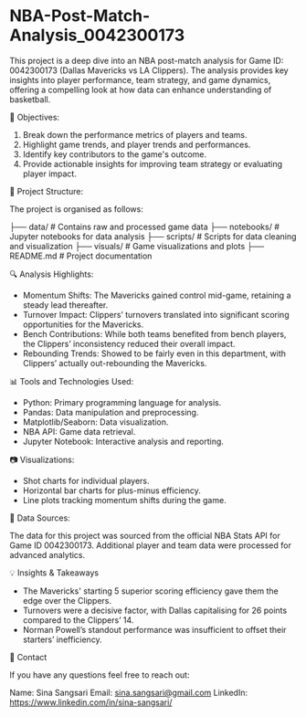 # NBA-Post-Match-Analysis_0042300173

This project is a deep dive into an NBA post-match analysis for Game ID: 0042300173 (Dallas Mavericks vs LA Clippers). The analysis provides key insights into player performance, team strategy, and game dynamics, offering a compelling look at how data can enhance understanding of basketball.

🚀 Objectives:

1. Break down the performance metrics of players and teams.
2. Highlight game trends, and player trends and performances.
3. Identify key contributors to the game's outcome.
4. Provide actionable insights for improving team strategy or evaluating player impact.


📂 Project Structure:

The project is organised as follows:

├── data/                 # Contains raw and processed game data
├── notebooks/            # Jupyter notebooks for data analysis
├── scripts/              # Scripts for data cleaning and visualization
├── visuals/              # Game visualizations and plots
├── README.md             # Project documentation


🔍 Analysis Highlights:

- Momentum Shifts: The Mavericks gained control mid-game, retaining a steady lead thereafter.
- Turnover Impact: Clippers’ turnovers translated into significant scoring opportunities for the Mavericks.
- Bench Contributions: While both teams benefited from bench players, the Clippers’ inconsistency reduced their overall impact.
- Rebounding Trends: Showed to be fairly even in this department, with Clippers’ actually out-rebounding the Mavericks. 



📊 Tools and Technologies Used:

- Python: Primary programming language for analysis.
- Pandas: Data manipulation and preprocessing.
- Matplotlib/Seaborn: Data visualization.
- NBA API: Game data retrieval.
- Jupyter Notebook: Interactive analysis and reporting.


📷 Visualizations:

- Shot charts for individual players.
- Horizontal bar charts for plus-minus efficiency.
- Line plots tracking momentum shifts during the game.


🔗 Data Sources:

The data for this project was sourced from the official NBA Stats API for Game ID 0042300173. Additional player and team data were processed for advanced analytics.


💡 Insights & Takeaways

- The Mavericks' starting 5 superior scoring efficiency gave them the edge over the Clippers.
- Turnovers were a decisive factor, with Dallas capitalising for 26 points compared to the Clippers’ 14.
- Norman Powell’s standout performance was insufficient to offset their starters’ inefficiency.


📧 Contact

If you have any questions feel free to reach out:

Name: Sina Sangsari
Email: sina.sangsari@gmail.com
LinkedIn: https://www.linkedin.com/in/sina-sangsari/
